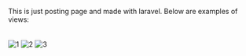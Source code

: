 This is just posting page and made with laravel. Below are examples of views:
<br><br><br>
![1](https://user-images.githubusercontent.com/78033885/123260040-9621fb80-d50e-11eb-9a86-229c5c7c6a9e.png)
![2](https://user-images.githubusercontent.com/78033885/123260050-97ebbf00-d50e-11eb-8c28-6d4334b5aeb0.png)
![3](https://user-images.githubusercontent.com/78033885/123260057-991cec00-d50e-11eb-9855-19b53b6ea4ef.png)
